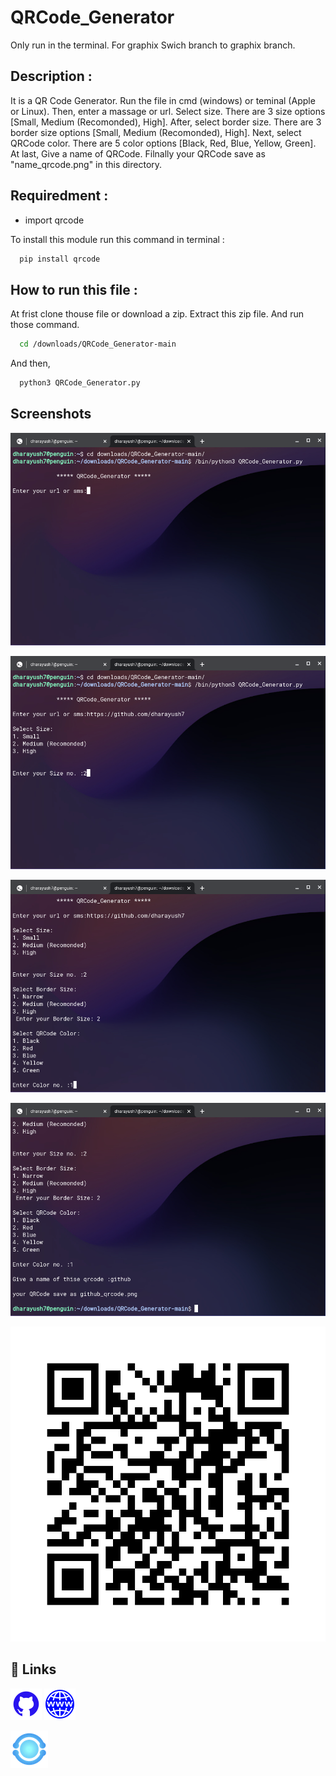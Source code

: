 
# QRCode_Generator

Only run in the terminal. For graphix Swich branch to graphix branch.


## Description :

It is a QR Code Generator. Run the file in cmd (windows) or teminal (Apple or Linux).  Then, enter a massage or url. Select size. There are 3 size options [Small, Medium (Recomonded), High]. After, select border size. There are 3 border size options [Small, Medium (Recomonded), High]. Next, select QRCode color. There are 5 color options [Black, Red, Blue, Yellow, Green]. At last, Give a name of QRCode. Filnally your QRCode save as "name_qrcode.png" in this directory.


##  Requiredment :

- import qrcode

To install this module run this command in terminal :

```bash
  pip install qrcode
```

## How to run this file :

At frist clone thouse file or download a zip. Extract this zip file.
And run those command. 

```bash
  cd /downloads/QRCode_Generator-main
```
And then, 

```bash
  python3 QRCode_Generator.py
```



## Screenshots

![App Screenshot](https://github.com/dharayush7/pyimage/blob/main/QRCode_Generator/image1.png?raw=true)

![App Screenshot](https://github.com/dharayush7/pyimage/blob/main/QRCode_Generator/image2.png?raw=true)

![App Screenshot](https://github.com/dharayush7/pyimage/blob/main/QRCode_Generator/image3.png?raw=true)

![App Screenshot](https://github.com/dharayush7/pyimage/blob/main/QRCode_Generator/image4.png?raw=true)

![App Screenshot](https://github.com/dharayush7/pyimage/blob/main/QRCode_Generator/image5.png?raw=true)




## 🔗 Links

[![github](https://github.com/dharayush7/pyimage/blob/main/Icons/github.png?raw=true)](https://github.com/dharayush7)
[![website](https://github.com/dharayush7/pyimage/blob/main/Icons/website.png?raw=true)](https://www.linkedin.com/)

 
  
![Logo](https://github.com/dharayush7/pyimage/blob/main/Icons/logo.png?raw=truehttps://github.com/dharayush7/pyimage/blob/main/Icons/website.png?raw=true)

